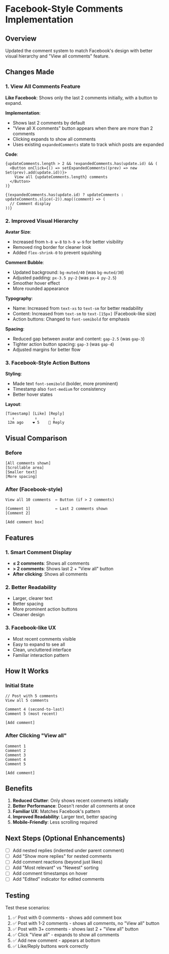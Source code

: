 # Facebook-Style Comments Implementation

## Overview
Updated the comment system to match Facebook's design with better visual hierarchy and "View all comments" feature.

## Changes Made

### 1. View All Comments Feature
**Like Facebook**: Shows only the last 2 comments initially, with a button to expand.

**Implementation**:
- Shows last 2 comments by default
- "View all X comments" button appears when there are more than 2 comments
- Clicking expands to show all comments
- Uses existing `expandedComments` state to track which posts are expanded

**Code**:
```tsx
{updateComments.length > 2 && !expandedComments.has(update.id) && (
  <Button onClick={() => setExpandedComments((prev) => new Set(prev).add(update.id))}>
    View all {updateComments.length} comments
  </Button>
)}

{(expandedComments.has(update.id) ? updateComments : updateComments.slice(-2)).map((comment) => (
  // Comment display
))}
```

### 2. Improved Visual Hierarchy

**Avatar Size**:
- Increased from `h-8 w-8` to `h-9 w-9` for better visibility
- Removed ring border for cleaner look
- Added `flex-shrink-0` to prevent squishing

**Comment Bubble**:
- Updated background: `bg-muted/40` (was `bg-muted/30`)
- Adjusted padding: `px-3.5 py-2` (was `px-4 py-2.5`)
- Smoother hover effect
- More rounded appearance

**Typography**:
- Name: Increased from `text-xs` to `text-sm` for better readability
- Content: Increased from `text-sm` to `text-[15px]` (Facebook-like size)
- Action buttons: Changed to `font-semibold` for emphasis

**Spacing**:
- Reduced gap between avatar and content: `gap-2.5` (was `gap-3`)
- Tighter action button spacing: `gap-3` (was `gap-4`)
- Adjusted margins for better flow

### 3. Facebook-Style Action Buttons

**Styling**:
- Made text `font-semibold` (bolder, more prominent)
- Timestamp also `font-medium` for consistency
- Better hover states

**Layout**:
```
[Timestamp] [Like] [Reply]
   ↓         ↓       ↓
 12m ago    ❤ 5    💬 Reply
```

## Visual Comparison

### Before
```
[All comments shown]
[Scrollable area]
[Smaller text]
[More spacing]
```

### After (Facebook-style)
```
View all 10 comments  ← Button (if > 2 comments)

[Comment 1]           ← Last 2 comments shown
[Comment 2]

[Add comment box]
```

## Features

### 1. Smart Comment Display
- **≤ 2 comments**: Shows all comments
- **> 2 comments**: Shows last 2 + "View all" button
- **After clicking**: Shows all comments

### 2. Better Readability
- Larger, clearer text
- Better spacing
- More prominent action buttons
- Cleaner design

### 3. Facebook-like UX
- Most recent comments visible
- Easy to expand to see all
- Clean, uncluttered interface
- Familiar interaction pattern

## How It Works

### Initial State
```tsx
// Post with 5 comments
View all 5 comments

Comment 4 (second-to-last)
Comment 5 (most recent)

[Add comment]
```

### After Clicking "View all"
```tsx
Comment 1
Comment 2
Comment 3
Comment 4
Comment 5

[Add comment]
```

## Benefits

1. **Reduced Clutter**: Only shows recent comments initially
2. **Better Performance**: Doesn't render all comments at once
3. **Familiar UX**: Matches Facebook's pattern
4. **Improved Readability**: Larger text, better spacing
5. **Mobile-Friendly**: Less scrolling required

## Next Steps (Optional Enhancements)

- [ ] Add nested replies (indented under parent comment)
- [ ] Add "Show more replies" for nested comments
- [ ] Add comment reactions (beyond just likes)
- [ ] Add "Most relevant" vs "Newest" sorting
- [ ] Add comment timestamps on hover
- [ ] Add "Edited" indicator for edited comments

## Testing

Test these scenarios:
1. ✅ Post with 0 comments - shows add comment box
2. ✅ Post with 1-2 comments - shows all comments, no "View all" button
3. ✅ Post with 3+ comments - shows last 2 + "View all" button
4. ✅ Click "View all" - expands to show all comments
5. ✅ Add new comment - appears at bottom
6. ✅ Like/Reply buttons work correctly
